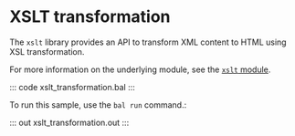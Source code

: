 # XSLT transformation

The `xslt` library provides an API to transform XML content to HTML using XSL transformation.

For more information on the underlying module, see the [`xslt` module](https://docs.central.ballerina.io/ballerina/xslt/latest/).

::: code xslt_transformation.bal :::

To run this sample, use the `bal run` command.:

::: out xslt_transformation.out :::